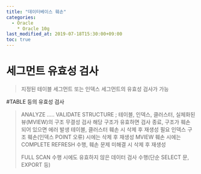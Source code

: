 ```yaml
---
title: "데이터베이스 훼손"
categories: 
  - Oracle
    * Oracle 10g
last_modified_at: 2019-07-18T15:30:00+09:00
toc: true
---
```


# 세그먼트 유효성 검사
> 지정된 테이블 세그먼트 또는 인덱스 세그먼트의 유효성 검사가 가능

#TABLE 등의 유효성 검사
> ANALYZE ..... VALIDATE STRUCTURE ;
> 테이블, 인덱스, 클러스터, 실체화된 뷰(MVIEW)의 구조 무결성 검사
> 해당 구조가 유효하면 검사 종료, 구조가 훼손 되어 있으면 에러 발생
> 테이블, 클러스터 훼손 시 삭제 후 재생성 필요
> 인덱스 구조 훼손(인덱스 POINT 오류) 시에는 삭제 후 재생성
> MVIEW 훼손 시에는 COMPLETE REFRESH 수행, 훼손 문제 미해결 시 삭제 후 재생성
>
>
> FULL SCAN 수행 시에도 유효하지 않은 데이터 검사 수행(단순 SELECT 문, EXPORT 등)



